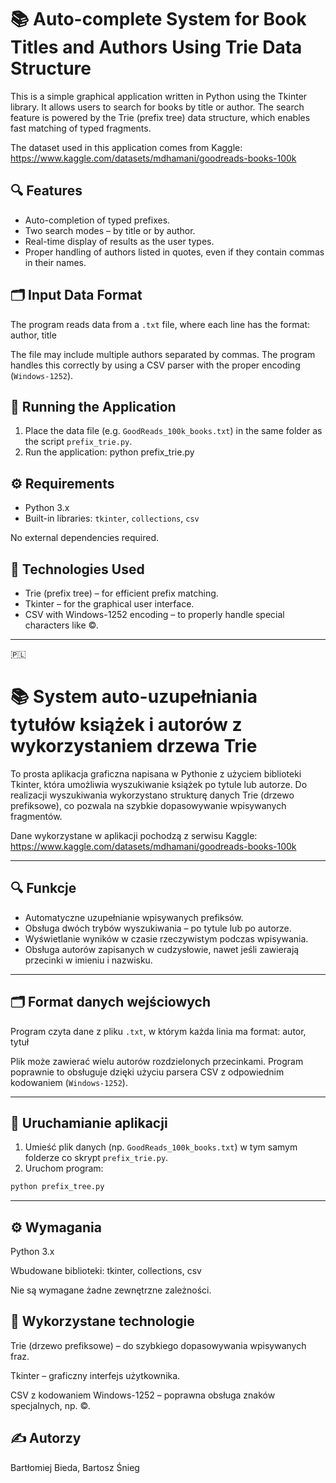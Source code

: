 # 📚 Auto-complete System for Book Titles and Authors Using Trie Data Structure

This is a simple graphical application written in Python using the Tkinter library. It allows users to search for books by title or author. The search feature is powered by the Trie (prefix tree) data structure, which enables fast matching of typed fragments.

The dataset used in this application comes from Kaggle: https://www.kaggle.com/datasets/mdhamani/goodreads-books-100k

## 🔍 Features

- Auto-completion of typed prefixes.
- Two search modes – by title or by author.
- Real-time display of results as the user types.
- Proper handling of authors listed in quotes, even if they contain commas in their names.

## 🗂 Input Data Format

The program reads data from a `.txt` file, where each line has the format:
author, title

The file may include multiple authors separated by commas. The program handles this correctly by using a CSV parser with the proper encoding (`Windows-1252`).

## 🚀 Running the Application

1. Place the data file (e.g. `GoodReads_100k_books.txt`) in the same folder as the script `prefix_trie.py`.
2. Run the application:
   python prefix_trie.py

## ⚙️ Requirements

- Python 3.x  
- Built-in libraries: `tkinter`, `collections`, `csv`

No external dependencies required.

## 🧠 Technologies Used

- Trie (prefix tree) – for efficient prefix matching.
- Tkinter – for the graphical user interface.
- CSV with Windows-1252 encoding – to properly handle special characters like ©.

---

🇵🇱

# 📚 System auto-uzupełniania tytułów książek i autorów z wykorzystaniem drzewa Trie

To prosta aplikacja graficzna napisana w Pythonie z użyciem biblioteki Tkinter, która umożliwia wyszukiwanie książek po tytule lub autorze. Do realizacji wyszukiwania wykorzystano strukturę danych Trie (drzewo prefiksowe), co pozwala na szybkie dopasowywanie wpisywanych fragmentów.

Dane wykorzystane w aplikacji pochodzą z serwisu Kaggle: https://www.kaggle.com/datasets/mdhamani/goodreads-books-100k

---

## 🔍 Funkcje

- Automatyczne uzupełnianie wpisywanych prefiksów.
- Obsługa dwóch trybów wyszukiwania – po tytule lub po autorze.
- Wyświetlanie wyników w czasie rzeczywistym podczas wpisywania.
- Obsługa autorów zapisanych w cudzysłowie, nawet jeśli zawierają przecinki w imieniu i nazwisku.

---

## 🗂 Format danych wejściowych

Program czyta dane z pliku `.txt`, w którym każda linia ma format:
autor, tytuł


Plik może zawierać wielu autorów rozdzielonych przecinkami. Program poprawnie to obsługuje dzięki użyciu parsera CSV z odpowiednim kodowaniem (`Windows-1252`).

---

## 🚀 Uruchamianie aplikacji

1. Umieść plik danych (np. `GoodReads_100k_books.txt`) w tym samym folderze co skrypt `prefix_trie.py`.
2. Uruchom program:
```bash
python prefix_tree.py
```

---

## ⚙️ Wymagania
Python 3.x

Wbudowane biblioteki: tkinter, collections, csv

Nie są wymagane żadne zewnętrzne zależności.

## 🧠 Wykorzystane technologie
Trie (drzewo prefiksowe) – do szybkiego dopasowywania wpisywanych fraz.

Tkinter – graficzny interfejs użytkownika.

CSV z kodowaniem Windows-1252 – poprawna obsługa znaków specjalnych, np. ©.

## ✍️ Autorzy
Bartłomiej Bieda, Bartosz Śnieg
